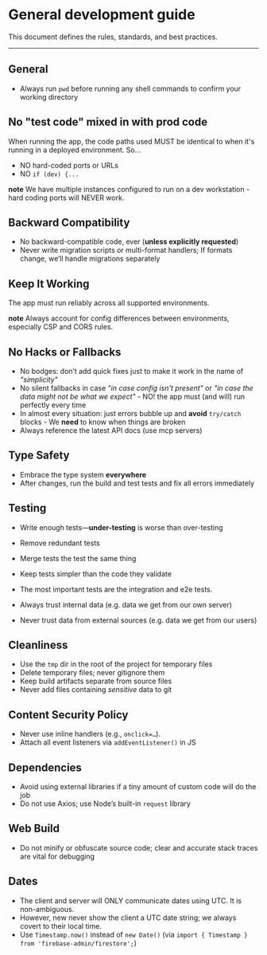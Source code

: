# General development guide

This document defines the rules, standards, and best practices.

---

## General

* Always run `pwd` before running any shell commands to confirm your working directory

## No "test code" mixed in with prod code

When running the app, the code paths used MUST be identical to when it's running in a deployed environment. So...

- NO hard-coded ports or URLs
- NO `if (dev) {...`

**note** We have multiple instances configured to run on a dev workstation - hard coding ports will NEVER work.

## Backward Compatibility

* No backward-compatible code, ever (**unless explicitly requested**)
* Never write migration scripts or multi-format handlers; If formats change, we’ll handle migrations separately

## Keep It Working

The app must run reliably across all supported environments.

**note** Always account for config differences between environments, especially CSP and CORS rules.

## No Hacks or Fallbacks

* No bodges: don’t add quick fixes just to make it work in the name of _"simplicity"_
* No silent fallbacks in case _"in case config isn't present"_ or _"in case the data might not be what we expect"_ - NO! the app must (and will) run perfectly every time
* In almost every situation: just errors bubble up and **avoid** `try/catch` blocks - We **need** to know when things are broken
* Always reference the latest API docs (use mcp servers)

## Type Safety

* Embrace the type system **everywhere**
* After changes, run the build and test tests and fix all errors immediately

## Testing

* Write enough tests—**under-testing** is worse than over-testing
* Remove redundant tests
* Merge tests the test the same thing
* Keep tests simpler than the code they validate
* The most important tests are the integration and e2e tests.

* Always trust internal data (e.g. data we get from our own server)
* Never trust data from external sources (e.g. data we get from our users)

## Cleanliness

* Use the `tmp` dir in the root of the project for temporary files
* Delete temporary files; never gitignore them
* Keep build artifacts separate from source files
* Never add files containing _sensitive_ data to git 

## Content Security Policy

* Never use inline handlers (e.g., `onclick=…`).
* Attach all event listeners via `addEventListener()` in JS

## Dependencies

* Avoid using external libraries if a tiny amount of custom code will do the job
* Do not use Axios; use Node’s built-in `request` library

## Web Build

* Do not minify or obfuscate source code; clear and accurate stack traces are vital for debugging

## Dates

* The client and server will ONLY communicate dates using UTC. It is non-ambiguous.
* However, new never show the client a UTC date string; we always covert to their local time.
* Use `Timestamp.now()` instead of `new Date()` (via `import { Timestamp } from 'firebase-admin/firestore';`)
